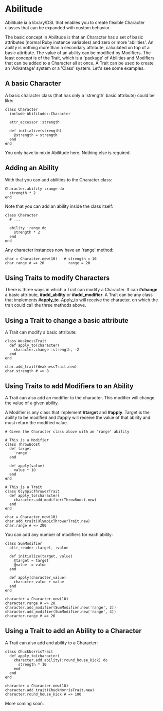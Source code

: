 Abilitude
=========

Abilitude ia a library/DSL that enables you to create flexible Character classes that can be expanded with custom behavior.

The basic concept in Abilitude is that an Character has a set of basic attributes (normal Ruby instance variables) and zero or more
'abilities'. An ability is nothing more than a secondary attribute, calculated on top of a basic attribute. The value of an ability can
be modified by Modifiers. The least concept is of the Trait, which is a 'package' of Abilities and Modifiers that can be
added to a Character all at once. A Trait can be used to create an 'Advantage' system or a 'Class' system. Let's see some examples.

A basic Character
----------------

A basic character class (that has only a 'strength' basic attribute) could be like:

    class Character
      include Abilitude::Character

      attr_accessor :strength

      def initialize(strength)
        @strength = strength
      end
    end

You only have to mixin Abilitude here. Nothing else is required.


Adding an Ability
----------------

With that you can add abilities to the Character class:

    Character.ability :range do
      strength * 2
    end

Note that you can add an ability inside the class itself:

    class Character
      # ...

      ability :range do
        strength * 2
      end
    end

Any character instances now have an 'range' method:

    char = Character.new(10)   # strength = 10
    char.range # => 20           range = 20


Using Traits to modify Characters
---------------------------------

There is three ways in which a Trait can modify a Character. It can **#change** a basic attribute, **#add_ability** or **#add_modifier**.
A Trait can be any class that implements **#apply_to**. Apply_to will receive the character, on which the trait could
 call the three methods above.

Using a Trait to change a basic attribute
----------------------------------------

A Trait can modify a basic attribute:

    class WeaknessTrait
      def apply_to(character)
        character.change :strength, -2
      end
    end

    char.add_trait(WeaknessTrait.new)
    char.strength # => 8


Using Traits to add Modifiers to an Ability
---------

A Trait can also add an modifier to the character. This modifier will change the value of a given ability.

A Modifier is any class that implement **#target** and **#apply**. Target is the ability to be modified and #apply will
receive the value of that ability and must return the modified value.

    # Given the Character class above with an 'range' ability

    # This is a Modifier
    class ThrowBoost
      def target
        'range'
      end

      def apply(value)
        value * 10
      end
    end

    # This is a Trait
    class OlympicThrowerTrait
      def apply_to(character)
        character.add_modifier(ThrowBoost.new)
      end
    end

    char = Character.new(10)
    char.add_trait(OlympicThrowerTrait.new)
    char.range # => 200


You can add any number of modifiers for each ability:

    class SumModifier
      attr_reader :target, :value

      def initialize(target, value)
        @target = target
        @value  = value
      end

      def apply(character_value)
        character_value + value
      end
    end

    character = Character.new(10)
    character.range # => 20
    character.add_modifier(SumModifier.new('range', 2))
    character.add_modifier(SumModifier.new('range', 4))
    character.range # => 26

Using a Trait to add an Ability to a Character
----------------------------------------------

A Trait can also add and ability to a Character:

    class ChuckNorrisTrait
      def apply_to(character)
        character.add_ability(:round_house_kick) do
          strength * 10
        end
      end
    end

    character = Character.new(10)
    character.add_trait(ChuckNorrisTrait.new)
    character.round_house_kick # => 100

More coming soon.